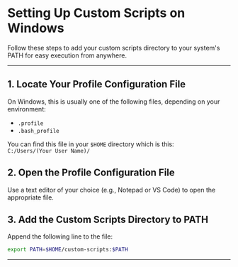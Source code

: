 # Setting Up Custom Scripts on Windows

Follow these steps to add your custom scripts directory to your system's PATH for easy execution from anywhere.

---

## 1. Locate Your Profile Configuration File

On Windows, this is usually one of the following files, depending on your environment:

- `.profile`
- `.bash_profile`

You can find this file in your `$HOME` directory which is this:  
`C:/Users/(Your User Name)/`

## 2. Open the Profile Configuration File

Use a text editor of your choice (e.g., Notepad or VS Code) to open the appropriate file.

## 3. Add the Custom Scripts Directory to PATH

Append the following line to the file:

```bash
export PATH=$HOME/custom-scripts:$PATH
```
---
